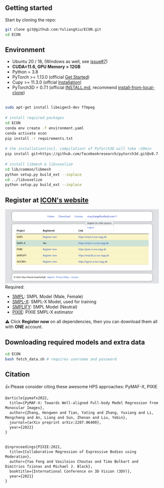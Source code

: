 ## Getting started

Start by cloning the repo:

```bash
git clone git@github.com:YuliangXiu/ECON.git
cd ECON
```

## Environment

- Ubuntu 20 / 18, (Windows as well, see [issue#7](https://github.com/YuliangXiu/ECON/issues/7))
- **CUDA=11.6, GPU Memory > 12GB**
- Python = 3.8
- PyTorch >= 1.13.0 (official [Get Started](https://pytorch.org/get-started/locally/))
- Cupy >= 11.3.0 (offcial [Installation](https://docs.cupy.dev/en/stable/install.html#installing-cupy-from-pypi))
- PyTorch3D = 0.7.1 (official [INSTALL.md](https://github.com/facebookresearch/pytorch3d/blob/main/INSTALL.md), recommend [install-from-local-clone](https://github.com/facebookresearch/pytorch3d/blob/main/INSTALL.md#2-install-from-a-local-clone))

```bash

sudo apt-get install libeigen3-dev ffmpeg

# install required packages
cd ECON
conda env create -f environment.yaml
conda activate econ
pip install -r requirements.txt

# the installation(incl. compilation) of PyTorch3D will take ~20min
pip install git+https://github.com/facebookresearch/pytorch3d.git@v0.7.1

# install libmesh & libvoxelize
cd lib/common/libmesh
python setup.py build_ext --inplace
cd ../libvoxelize
python setup.py build_ext --inplace
```

## Register at [ICON's website](https://icon.is.tue.mpg.de/)

![Register](../assets/register.png)
Required:

- [SMPL](http://smpl.is.tue.mpg.de/): SMPL Model (Male, Female)
- [SMPL-X](http://smpl-x.is.tue.mpg.de/): SMPL-X Model, used for training
- [SMPLIFY](http://smplify.is.tue.mpg.de/): SMPL Model (Neutral)
- [PIXIE](https://icon.is.tue.mpg.de/user.php): PIXIE SMPL-X estimator

:warning: Click **Register now** on all dependencies, then you can download them all with **ONE** account.

## Downloading required models and extra data

```bash
cd ECON
bash fetch_data.sh # requires username and password
```

## Citation

:+1: Please consider citing these awesome HPS approaches: PyMAF-X, PIXIE


```
@article{pymafx2022,
  title={PyMAF-X: Towards Well-aligned Full-body Model Regression from Monocular Images},
  author={Zhang, Hongwen and Tian, Yating and Zhang, Yuxiang and Li, Mengcheng and An, Liang and Sun, Zhenan and Liu, Yebin},
  journal={arXiv preprint arXiv:2207.06400},
  year={2022}
}


@inproceedings{PIXIE:2021,
  title={Collaborative Regression of Expressive Bodies using Moderation},
  author={Yao Feng and Vasileios Choutas and Timo Bolkart and Dimitrios Tzionas and Michael J. Black},
  booktitle={International Conference on 3D Vision (3DV)},
  year={2021}
}


```
